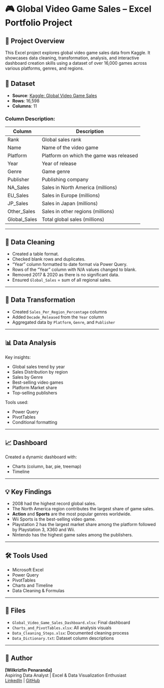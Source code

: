 # 🎮 Global Video Game Sales – Excel Portfolio Project

## 📌 Project Overview

This Excel project explores global video game sales data from Kaggle. It showcases data cleaning, transformation, analysis, and interactive dashboard creation skills using a dataset of over 16,000 games across various platforms, genres, and regions.

## 📂 Dataset

- **Source**: [Kaggle: Global Video Game Sales](https://www.kaggle.com/datasets/thedevastator/global-video-game-sales)
- **Rows**: 16,598
- **Columns**: 11

### Column Description:
| Column       | Description                                     |
|--------------|-------------------------------------------------|
| Rank         | Global sales rank                               |
| Name         | Name of the video game                          |
| Platform     | Platform on which the game was released         |
| Year         | Year of release                                 |
| Genre        | Game genre                                      |
| Publisher    | Publishing company                              |
| NA_Sales     | Sales in North America (millions)               |
| EU_Sales     | Sales in Europe (millions)                      |
| JP_Sales     | Sales in Japan (millions)                       |
| Other_Sales  | Sales in other regions (millions)               |
| Global_Sales | Total global sales (millions)                   |

---

## 🧹 Data Cleaning

- Created a table format.
- Checked blank rows and duplicates.
- “Year” column formatted to date format via Power Query.
- Rows of the “Year” column with N/A values changed to blank.
- Removed 2017 & 2020 as there is no significant data.
- Ensured `Global_Sales` = sum of all regional sales.

---

## 🔁 Data Transformation

- Created `Sales_Per_Region_Percentage` columns
- Added `Decade_Released` from the `Year` column
- Aggregated data by `Platform`, `Genre`, and `Publisher`

---

## 📊 Data Analysis

Key insights:
- Global sales trend by year
- Sales Distribution by region
- Sales by Genre
- Best-selling video games
- Platform Market share 
- Top-selling publishers


Tools used:
- Power Query
- PivotTables
- Conditional formatting

---

## 📈 Dashboard

Created a dynamic dashboard with:
- Charts (column, bar, pie, treemap)
- Timeline

---

## 💡 Key Findings

- 2008 had the highest record global sales.
- The North America region contributes the largest share of game sales.
- **Action** and **Sports** are the most popular genres worldwide.
- Wii Sports is the best-selling video game.
- Playstation 2 has the largest market share among the platform followed by Playstation 3, X360 and Wii.
- Nintendo has the highest game sales among the publishers.

---

## 🛠 Tools Used

- Microsoft Excel
- Power Query
- PivotTables
- Charts and Timeline
- Data Cleaning & Formulas

---

## 📎 Files

- `Global_Video_Game_Sales_Dashboard.xlsx`: Final dashboard
- `Charts_and_PivotTables.xlsx`: All analysis visuals
- `Data_Cleaning_Steps.xlsx`: Documented cleaning process
- `Data_Dictionary.txt`: Dataset column descriptions

---

## 👤 Author

**[Wilkrizfin Penaranda]**  
Aspiring Data Analyst | Excel & Data Visualization Enthusiast  
[LinkedIn]( https://www.linkedin.com/in/wilkrizfin-penaranda-90755197/) | [GitHub](#)

